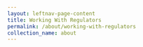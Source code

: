 ```yaml
---
layout: leftnav-page-content
title: Working With Regulators
permalink: /about/working-with-regulators
collection_name: about
---
```


